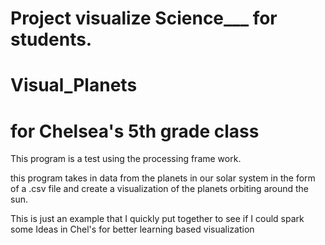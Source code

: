 # Project visualize Science___ for students.
# Visual_Planets
# for Chelsea's 5th grade class

This program is a test using the processing frame work.


this program takes in data from the planets in our solar system in the form of a .csv file 
and create a visualization of the planets orbiting around the sun.

This is just an example that I quickly put together to see if I could spark some Ideas in Chel's for better learning based visualization 


